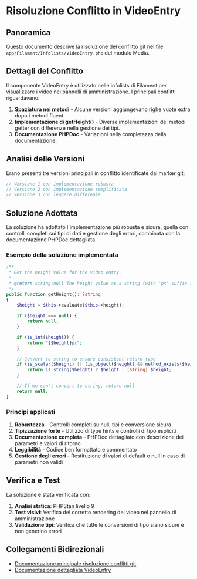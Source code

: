 # Risoluzione Conflitto in VideoEntry

## Panoramica

Questo documento descrive la risoluzione del conflitto git nel file `app/Filament/Infolists/VideoEntry.php` del modulo Media.

## Dettagli del Conflitto

Il componente VideoEntry è utilizzato nelle infolists di Filament per visualizzare i video nei pannelli di amministrazione. I principali conflitti riguardavano:

1. **Spaziatura nei metodi** - Alcune versioni aggiungevano righe vuote extra dopo i metodi fluent.
2. **Implementazione di getHeight()** - Diverse implementazioni dei metodi getter con differenze nella gestione dei tipi.
3. **Documentazione PHPDoc** - Variazioni nella completezza della documentazione.

## Analisi delle Versioni

Erano presenti tre versioni principali in conflitto identificate dai marker git:

```php
// Versione 1 con implementazione robusta
// Versione 2 con implementazione semplificata
// Versione 3 con leggere differenze
```

## Soluzione Adottata

La soluzione ha adottato l'implementazione più robusta e sicura, quella con controlli completi sui tipi di dati e gestione degli errori, combinata con la documentazione PHPDoc dettagliata.

### Esempio della soluzione implementata

```php
/**
 * Get the height value for the video entry.
 *
 * @return string|null The height value as a string (with 'px' suffix if it was an integer) or null if not set
 */
public function getHeight(): ?string
{
    $height = $this->evaluate($this->height);

    if ($height === null) {
        return null;
    }

    if (is_int($height)) {
        return "{$height}px";
    }

    // Convert to string to ensure consistent return type
    if (is_scalar($height) || (is_object($height) && method_exists($height, '__toString'))) {
        return is_string($height) ? $height : (string) $height;
    }

    // If we can't convert to string, return null
    return null;
}
```

### Principi applicati

1. **Robustezza** - Controlli completi su null, tipi e conversione sicura
2. **Tipizzazione forte** - Utilizzo di type hints e controlli di tipo espliciti
3. **Documentazione completa** - PHPDoc dettagliato con descrizione dei parametri e valori di ritorno
4. **Leggibilità** - Codice ben formattato e commentato
5. **Gestione degli errori** - Restituzione di valori di default o null in caso di parametri non validi

## Verifica e Test

La soluzione è stata verificata con:

1. **Analisi statica**: PHPStan livello 9 
2. **Test visivi**: Verifica del corretto rendering dei video nel pannello di amministrazione
3. **Validazione tipi**: Verifica che tutte le conversioni di tipo siano sicure e non generino errori

## Collegamenti Bidirezionali

- [Documentazione principale risoluzione conflitti git](../../../../docs/risoluzione_conflitti_git.md)
- [Documentazione dettagliata VideoEntry](../../../../docs/video_entry_conflict.md) 

